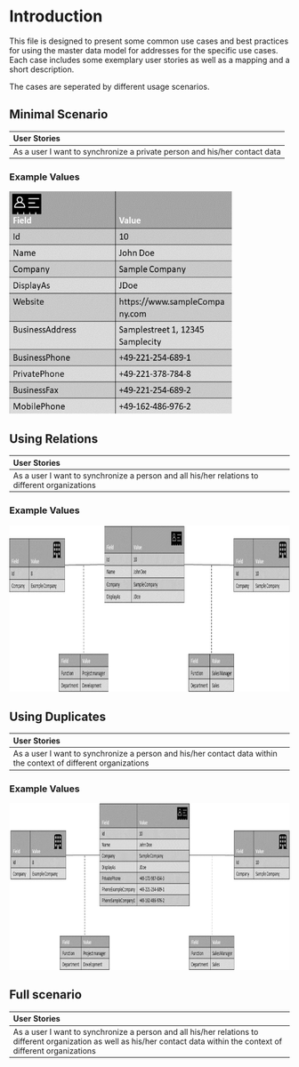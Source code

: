 

# Introduction
This file is designed to present some common use cases and best practices for using the master data model for addresses for the specific use cases.
Each case includes some exemplary user stories as well as a mapping and a short description.

The cases are seperated by different usage scenarios.

## Minimal Scenario

| User Stories |
| :--- |
|As a user I want to synchronize a private person and his/her contact data |

### Example Values
<img src="Assets/PersonData.jpg" alt="Sublime's custom image" width="400" height="400"/>


## Using Relations

| User Stories |
| :--- |
|As a user I want to synchronize a person and all his/her relations to different organizations |

### Example Values
<img src="Assets/PersonToOrganization.jpg" alt="Sublime's custom image" width="900" height="300"/>



## Using Duplicates

| User Stories |
| :--- |
|As a user I want to synchronize a person and his/her contact data within the context of different organizations |

### Example Values
<img src="Assets/Duplicates1.jpg" alt="Sublime's custom image" width="900" height="300"/>

## Full scenario

| User Stories |
| :--- |
|As a user I want to synchronize a person and all his/her relations to different organization as well as his/her contact data within the context of different organizations |
